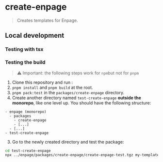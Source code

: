 # create-enpage

> Creates templates for Enpage.


## Local development

### Testing with tsx

### Testing the build

> ⚠️ Important: the following steps work for `npm`but not for `pnpm`

1. Clone this repository and run :
  1. `pnpm install` and `pnpm build` at the root.
  2. `pnpm pack:test` in the `packages/create-enpage` directory.
2. Create another directory named `test-create-enpage` **outside the monorepo**, like one level up. You should have the following structure:

```
- enpage (monorepo)
  - packages
    - create-enpage
    - [...]
  - [...]
- test-create-enpage
```

3. Go to the newly created directory and test the package:

```sh
cd test-create-enpage
npx ../enpage/packages/create-enpage/create-enpage-test.tgz my-template
```
